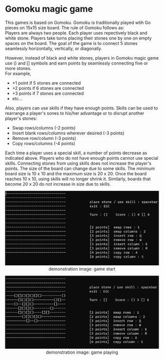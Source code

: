 # Gomoku magic game

This games is based on Gomoku. Gomoku is traditionally played wtih Go pieces on 15x15 size board. The rule of Gomoku follows as:  
Players are always two people. Each player uses repectively black and white stone. Players take turns placing their stones one by one on empty spaces on the board. The goal of the game is to connect 5 stones seamlessly horizontally, vertically, or diagonally.  
  
However, instead of black and white stones, players in Gomoku magic game use () and [] symbols and earn points by seamlessly connecting five or more stones.  
For example,  
* +1 point if 5 stones are connected  
* +2 points if 6 stones are connected  
* +3 points if 7 stones are connected  
* etc...  

Also, players can use skills if they have enough points. Skills can be used to rearrange a player's sones to his/her advantage or to disrupt another player's stones:
* Swap rows/columns (-2 points)  
* Insert blank rows/columns wherever desired (-3 points)  
* Remove row/column (-3 points)  
* Copy rows/columns (-4 points)  

Each time a player uses a special skill, a number of points decrease as indicated above. Players who do not have enough points cannot use special skills. Connecting stones from using skills does not increase the player's points. The size of the board can change due to some skills. The minimum board size is 10 x 10 and the maximum size is 20 x 20. Once the board reaches 10 x 10, using skills will no longer shrink it. Similarly, boards that become 20 x 20 do not increase in size due to skills.

<p align="center">
    <img src="./images/demonstration_start.png" title="demonstration_start">    
    demonstration image: game start
</p>

<p align="center">
    <img src="./images/demonstration_playing1.png" title="demonstration_playing1">    
    demonstration image: game playing
</p>
